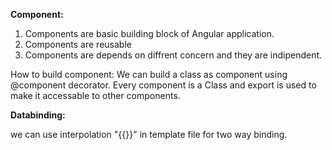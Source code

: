 **Component:**

1) Components are basic building block of Angular application.
2) Components are reusable
3) Components are depends on diffrent concern and they are indipendent.

How to build component:
We can build a class as component using @component decorator.
Every component is a Class and export is used to make it accessable to other components.


**Databinding:** 

we can use interpolation "{{}}" in template file for two way binding.

